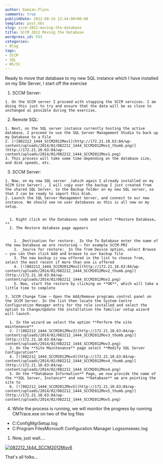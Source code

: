 ```yaml
---
author: Damian.Flynn
comments: true
publishDate: 2012-08-24 12:44:00+00:00
template: post.hbt
slug: sccm-2012-moving-the-database
title: SCCM 2012 Moving the Database
wordpress_id: 553
categories:
- Blog
tags:
- SCCM
- SQL
- WS/SC
---
```


Ready to move that database to my new SQL instance which I have installed on my Site Server, I start off the exercise

  1. SCCM Server:  


    1. On the SCCM server I proceed with stopping the SCCM services. I am doing this just to try and ensure that the data will be as close to unchanged as possible during the exercise.  

  2. Remote SQL:   


    1. Next, on the SQL server instance currently hosting the active database, I proceed to use the SQL Server Management Studio to back up my Database to a File 
    2. [![082212_1444_SCCM2012Mov1](http://172.21.10.63:84/wp-content/uploads/2014/02/082212_1444_SCCM2012Mov1_thumb.png)](http://172.21.10.63:84/wp-content/uploads/2014/02/082212_1444_SCCM2012Mov1.png)  
    3. This process will take some time depending on the database size, and disk speeds, etc.  

  3. SCCM Server:

    1. Now, on my new SQL server _(which again I already installed on my SCCM Site Server)_, I will copy over the backup I just created from the shared SQL Server, to the Backup folder on my new SQL server, so that I can be ready to import this blob. 
    2. Launch the SQL Server Management Server, and connect to our new instance. We should see no user databases as this is all new on my setup.  


      1. Right click on the Databases node and select **Restore Database…**
      2. The Restore database page appears  


        1. _Destination for restore:_ In the To Database enter the name of the new Database we are restoring – for example SCCM-PRI 
        2. _Source for restore:_ In the from Device option, select Browse – you can then click Add and browse to our backup file 
        3. The new backup is now offered in the list to choose from, select the most recent if more than one is offered 
        4. [![082212_1444_SCCM2012Mov2](http://172.21.10.63:84/wp-content/uploads/2014/02/082212_1444_SCCM2012Mov2_thumb.png)](http://172.21.10.63:84/wp-content/uploads/2014/02/082212_1444_SCCM2012Mov2.png)  
        5. Now, start the restore by clicking on **OK**, which will take a little time to complete  

    3. SCCM Change Time – Open the Add/Remove programs control panel on the SCCM Server. In the list then locate the System Centre Configuration Manager entry for the role installed and select the option to Change/Update the installation the familiar setup wizard will launch.

      1. In the wizard we select the option **Perform the site maintenance**
      2. [![082212_1444_SCCM2012Mov3](http://172.21.10.63:84/wp-content/uploads/2014/02/082212_1444_SCCM2012Mov3_thumb.png)](http://172.21.10.63:84/wp-content/uploads/2014/02/082212_1444_SCCM2012Mov3.png)  
      3. On the **Site Maintenance** page select **Modify SQL Server Configuration**
      4. [![082212_1444_SCCM2012Mov4](http://172.21.10.63:84/wp-content/uploads/2014/02/082212_1444_SCCM2012Mov4_thumb.png)](http://172.21.10.63:84/wp-content/uploads/2014/02/082212_1444_SCCM2012Mov4.png)  
      5. On the **Database Information** Page, we now provide the name of the **SQL Server, Instance** and new **Database** we are pointing the site to 
      6. [![082212_1444_SCCM2012Mov5](http://172.21.10.63:84/wp-content/uploads/2014/02/082212_1444_SCCM2012Mov5_thumb.png)](http://172.21.10.63:84/wp-content/uploads/2014/02/082212_1444_SCCM2012Mov5.png)
  4. While the process is running, we will monitor the progress by running CMTrace.exe on two of the log files
  * C:ConfigMgrSetup.log 
  * C:Program FilesMicrosoft Configuration Manager Logssmsexec.log
  1. Now, just wait….

[![082212_1444_SCCM2012Mov6](http://172.21.10.63:84/wp-content/uploads/2014/02/082212_1444_SCCM2012Mov6_thumb.png)](http://172.21.10.63:84/wp-content/uploads/2014/02/082212_1444_SCCM2012Mov6.png)

That's all folks…
